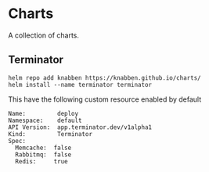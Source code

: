 # Charts

A collection of charts.

## Terminator

```
helm repo add knabben https://knabben.github.io/charts/
helm install --name terminator terminator
```

This have the following custom resource enabled by default

```
Name:         deploy
Namespace:    default
API Version:  app.terminator.dev/v1alpha1
Kind:         Terminator
Spec:
  Memcache:  false
  Rabbitmq:  false
  Redis:     true
```

